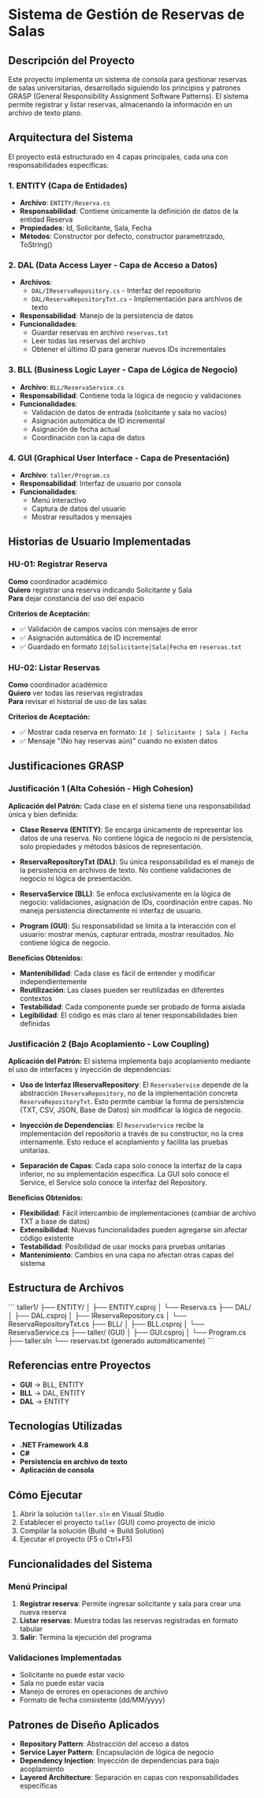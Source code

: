 # Sistema de Gestión de Reservas de Salas

## Descripción del Proyecto

Este proyecto implementa un sistema de consola para gestionar reservas de salas universitarias, desarrollado siguiendo los principios y patrones GRASP (General Responsibility Assignment Software Patterns). El sistema permite registrar y listar reservas, almacenando la información en un archivo de texto plano.

## Arquitectura del Sistema

El proyecto está estructurado en 4 capas principales, cada una con responsabilidades específicas:

### 1. **ENTITY (Capa de Entidades)**
- **Archivo**: `ENTITY/Reserva.cs`
- **Responsabilidad**: Contiene únicamente la definición de datos de la entidad Reserva
- **Propiedades**: Id, Solicitante, Sala, Fecha
- **Métodos**: Constructor por defecto, constructor parametrizado, ToString()

### 2. **DAL (Data Access Layer - Capa de Acceso a Datos)**
- **Archivos**: 
  - `DAL/IReservaRepository.cs` - Interfaz del repositorio
  - `DAL/ReservaRepositoryTxt.cs` - Implementación para archivos de texto
- **Responsabilidad**: Manejo de la persistencia de datos
- **Funcionalidades**:
  - Guardar reservas en archivo `reservas.txt`
  - Leer todas las reservas del archivo
  - Obtener el último ID para generar nuevos IDs incrementales

### 3. **BLL (Business Logic Layer - Capa de Lógica de Negocio)**
- **Archivo**: `BLL/ReservaService.cs`
- **Responsabilidad**: Contiene toda la lógica de negocio y validaciones
- **Funcionalidades**:
  - Validación de datos de entrada (solicitante y sala no vacíos)
  - Asignación automática de ID incremental
  - Asignación de fecha actual
  - Coordinación con la capa de datos

### 4. **GUI (Graphical User Interface - Capa de Presentación)**
- **Archivo**: `taller/Program.cs`
- **Responsabilidad**: Interfaz de usuario por consola
- **Funcionalidades**:
  - Menú interactivo
  - Captura de datos del usuario
  - Mostrar resultados y mensajes

## Historias de Usuario Implementadas

### HU-01: Registrar Reserva
**Como** coordinador académico  
**Quiero** registrar una reserva indicando Solicitante y Sala  
**Para** dejar constancia del uso del espacio

**Criterios de Aceptación:**
- ✅ Validación de campos vacíos con mensajes de error
- ✅ Asignación automática de ID incremental
- ✅ Guardado en formato `Id|Solicitante|Sala|Fecha` en `reservas.txt`

### HU-02: Listar Reservas
**Como** coordinador académico  
**Quiero** ver todas las reservas registradas  
**Para** revisar el historial de uso de las salas

**Criterios de Aceptación:**
- ✅ Mostrar cada reserva en formato: `Id | Solicitante | Sala | Fecha`
- ✅ Mensaje "(No hay reservas aún)" cuando no existen datos

## Justificaciones GRASP

### Justificación 1 (Alta Cohesión - High Cohesion)

**Aplicación del Patrón:**
Cada clase en el sistema tiene una responsabilidad única y bien definida:

- **Clase Reserva (ENTITY)**: Se encarga únicamente de representar los datos de una reserva. No contiene lógica de negocio ni de persistencia, solo propiedades y métodos básicos de representación.

- **ReservaRepositoryTxt (DAL)**: Su única responsabilidad es el manejo de la persistencia en archivos de texto. No contiene validaciones de negocio ni lógica de presentación.

- **ReservaService (BLL)**: Se enfoca exclusivamente en la lógica de negocio: validaciones, asignación de IDs, coordinación entre capas. No maneja persistencia directamente ni interfaz de usuario.

- **Program (GUI)**: Su responsabilidad se limita a la interacción con el usuario: mostrar menús, capturar entrada, mostrar resultados. No contiene lógica de negocio.

**Beneficios Obtenidos:**
- **Mantenibilidad**: Cada clase es fácil de entender y modificar independientemente
- **Reutilización**: Las clases pueden ser reutilizadas en diferentes contextos
- **Testabilidad**: Cada componente puede ser probado de forma aislada
- **Legibilidad**: El código es más claro al tener responsabilidades bien definidas

### Justificación 2 (Bajo Acoplamiento - Low Coupling)

**Aplicación del Patrón:**
El sistema implementa bajo acoplamiento mediante el uso de interfaces y inyección de dependencias:

- **Uso de Interfaz IReservaRepository**: El `ReservaService` depende de la abstracción `IReservaRepository`, no de la implementación concreta `ReservaRepositoryTxt`. Esto permite cambiar la forma de persistencia (TXT, CSV, JSON, Base de Datos) sin modificar la lógica de negocio.

- **Inyección de Dependencias**: El `ReservaService` recibe la implementación del repositorio a través de su constructor, no la crea internamente. Esto reduce el acoplamiento y facilita las pruebas unitarias.

- **Separación de Capas**: Cada capa solo conoce la interfaz de la capa inferior, no su implementación específica. La GUI solo conoce el Service, el Service solo conoce la interfaz del Repository.

**Beneficios Obtenidos:**
- **Flexibilidad**: Fácil intercambio de implementaciones (cambiar de archivo TXT a base de datos)
- **Extensibilidad**: Nuevas funcionalidades pueden agregarse sin afectar código existente
- **Testabilidad**: Posibilidad de usar mocks para pruebas unitarias
- **Mantenimiento**: Cambios en una capa no afectan otras capas del sistema

## Estructura de Archivos

\`\`\`
taller1/
├── ENTITY/
│   ├── ENTITY.csproj
│   └── Reserva.cs
├── DAL/
│   ├── DAL.csproj
│   ├── IReservaRepository.cs
│   └── ReservaRepositoryTxt.cs
├── BLL/
│   ├── BLL.csproj
│   └── ReservaService.cs
├── taller/ (GUI)
│   ├── GUI.csproj
│   └── Program.cs
├── taller.sln
└── reservas.txt (generado automáticamente)
\`\`\`

## Referencias entre Proyectos

- **GUI** → BLL, ENTITY
- **BLL** → DAL, ENTITY  
- **DAL** → ENTITY

## Tecnologías Utilizadas

- **.NET Framework 4.8**
- **C#**
- **Persistencia en archivo de texto**
- **Aplicación de consola**

## Cómo Ejecutar

1. Abrir la solución `taller.sln` en Visual Studio
2. Establecer el proyecto `taller` (GUI) como proyecto de inicio
3. Compilar la solución (Build → Build Solution)
4. Ejecutar el proyecto (F5 o Ctrl+F5)

## Funcionalidades del Sistema

### Menú Principal
1. **Registrar reserva**: Permite ingresar solicitante y sala para crear una nueva reserva
2. **Listar reservas**: Muestra todas las reservas registradas en formato tabular
3. **Salir**: Termina la ejecución del programa

### Validaciones Implementadas
- Solicitante no puede estar vacío
- Sala no puede estar vacía
- Manejo de errores en operaciones de archivo
- Formato de fecha consistente (dd/MM/yyyy)

## Patrones de Diseño Aplicados

- **Repository Pattern**: Abstracción del acceso a datos
- **Service Layer Pattern**: Encapsulación de lógica de negocio
- **Dependency Injection**: Inyección de dependencias para bajo acoplamiento
- **Layered Architecture**: Separación en capas con responsabilidades específicas
